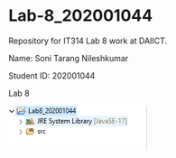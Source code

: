 # Lab-8_202001044
Repository for IT314 Lab 8 work at DAIICT.



Name: Soni Tarang Nileshkumar

Student ID: 202001044


Lab 8



![](https://github.com/tns11/Lab-8_202001044/blob/main/ScreenShot1.PNG)

